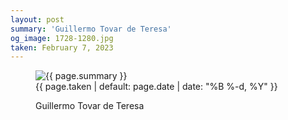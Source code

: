 ```yaml
---
layout: post
summary: 'Guillermo Tovar de Teresa'
og_image: 1728-1280.jpg
taken: February 7, 2023
---
```


<figure class="post">
<img alt="{{ page.summary }}" sizes="(min-width: 700px) 50vw, calc(100vw - 2rem)" src="{{ site.assets_url }}/1728-640.jpg" srcset="{{ site.assets_url }}/1728-320.jpg 320w, {{ site.assets_url }}/1728-640.jpg 640w, {{ site.assets_url }}/1728-960.jpg 960w, {{ site.assets_url }}/1728-1280.jpg 1280w"/>
<figcaption>
<time>{{ page.taken | default: page.date | date: "%B %-d, %Y" }}</time>
<p>Guillermo Tovar de Teresa</p>
</figcaption>
</figure>

